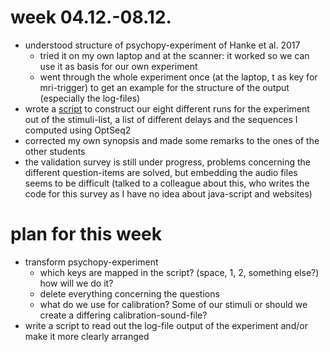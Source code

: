 # week 04.12.-08.12.
- understood structure of psychopy-experiment of Hanke et al. 2017
  - tried it on my own laptop and at the scanner: it worked so we can use it as basis for our own experiment
  - went through the whole experiment once (at the laptop, t as key for mri-trigger) to get an example for the structure of the output (especially the log-files)
- wrote a [script](https://github.com/MirjamSchneider/MSc_thesis_MirjamSchneider/blob/master/open%20lab%20notebook/make_design.py) to construct our eight different runs for the experiment out of the stimuli-list, a list of different delays and the sequences I computed using OptSeq2
- corrected my own synopsis and made some remarks to the ones of the other students 
- the validation survey is still under progress, problems concerning the different question-items are solved, but embedding the audio files seems to be difficult (talked to a colleague about this, who writes the code for this survey as I have no idea about java-script and websites)


# plan for this week
- transform psychopy-experiment
  - which keys are mapped in the script? (space, 1, 2, something else?) how will we do it?
  - delete everything concerning the questions
  - what do we use for calibration? Some of our stimuli or should we create a differing calibration-sound-file?
- write a script to read out the log-file output of the experiment and/or make it more clearly arranged
